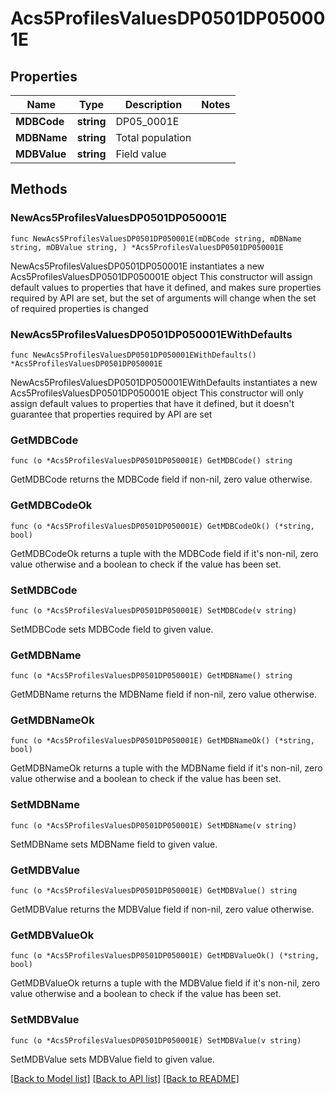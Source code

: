 # Acs5ProfilesValuesDP0501DP050001E

## Properties

Name | Type | Description | Notes
------------ | ------------- | ------------- | -------------
**MDBCode** | **string** | DP05_0001E | 
**MDBName** | **string** | Total population | 
**MDBValue** | **string** | Field value | 

## Methods

### NewAcs5ProfilesValuesDP0501DP050001E

`func NewAcs5ProfilesValuesDP0501DP050001E(mDBCode string, mDBName string, mDBValue string, ) *Acs5ProfilesValuesDP0501DP050001E`

NewAcs5ProfilesValuesDP0501DP050001E instantiates a new Acs5ProfilesValuesDP0501DP050001E object
This constructor will assign default values to properties that have it defined,
and makes sure properties required by API are set, but the set of arguments
will change when the set of required properties is changed

### NewAcs5ProfilesValuesDP0501DP050001EWithDefaults

`func NewAcs5ProfilesValuesDP0501DP050001EWithDefaults() *Acs5ProfilesValuesDP0501DP050001E`

NewAcs5ProfilesValuesDP0501DP050001EWithDefaults instantiates a new Acs5ProfilesValuesDP0501DP050001E object
This constructor will only assign default values to properties that have it defined,
but it doesn't guarantee that properties required by API are set

### GetMDBCode

`func (o *Acs5ProfilesValuesDP0501DP050001E) GetMDBCode() string`

GetMDBCode returns the MDBCode field if non-nil, zero value otherwise.

### GetMDBCodeOk

`func (o *Acs5ProfilesValuesDP0501DP050001E) GetMDBCodeOk() (*string, bool)`

GetMDBCodeOk returns a tuple with the MDBCode field if it's non-nil, zero value otherwise
and a boolean to check if the value has been set.

### SetMDBCode

`func (o *Acs5ProfilesValuesDP0501DP050001E) SetMDBCode(v string)`

SetMDBCode sets MDBCode field to given value.


### GetMDBName

`func (o *Acs5ProfilesValuesDP0501DP050001E) GetMDBName() string`

GetMDBName returns the MDBName field if non-nil, zero value otherwise.

### GetMDBNameOk

`func (o *Acs5ProfilesValuesDP0501DP050001E) GetMDBNameOk() (*string, bool)`

GetMDBNameOk returns a tuple with the MDBName field if it's non-nil, zero value otherwise
and a boolean to check if the value has been set.

### SetMDBName

`func (o *Acs5ProfilesValuesDP0501DP050001E) SetMDBName(v string)`

SetMDBName sets MDBName field to given value.


### GetMDBValue

`func (o *Acs5ProfilesValuesDP0501DP050001E) GetMDBValue() string`

GetMDBValue returns the MDBValue field if non-nil, zero value otherwise.

### GetMDBValueOk

`func (o *Acs5ProfilesValuesDP0501DP050001E) GetMDBValueOk() (*string, bool)`

GetMDBValueOk returns a tuple with the MDBValue field if it's non-nil, zero value otherwise
and a boolean to check if the value has been set.

### SetMDBValue

`func (o *Acs5ProfilesValuesDP0501DP050001E) SetMDBValue(v string)`

SetMDBValue sets MDBValue field to given value.



[[Back to Model list]](../README.md#documentation-for-models) [[Back to API list]](../README.md#documentation-for-api-endpoints) [[Back to README]](../README.md)


